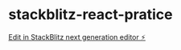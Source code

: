 # stackblitz-react-pratice

[Edit in StackBlitz next generation editor ⚡️](https://stackblitz.com/~/github.com/duobancc/stackblitz-react-pratice)